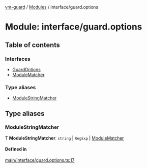 [vm-guard](../README.md) / [Modules](../modules.md) / interface/guard.options

# Module: interface/guard.options

## Table of contents

### Interfaces

- [GuardOptions](../interfaces/interface_guard_options.guardoptions.md)
- [ModuleMatcher](../interfaces/interface_guard_options.modulematcher.md)

### Type aliases

- [ModuleStringMatcher](interface_guard_options.md#modulestringmatcher)

## Type aliases

### ModuleStringMatcher

Ƭ **ModuleStringMatcher**: `string` \| `RegExp` \| [ModuleMatcher](../interfaces/interface_guard_options.modulematcher.md)

#### Defined in

[main/interface/guard.options.ts:17](https://github.com/canguser/vm-guard/blob/0b58984/main/interface/guard.options.ts#L17)
